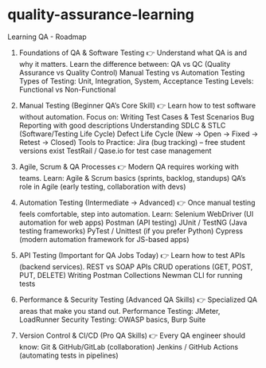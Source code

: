 # quality-assurance-learning
Learning QA - Roadmap

1. Foundations of QA & Software Testing
👉 Understand what QA is and why it matters. Learn the difference between:
QA vs QC (Quality Assurance vs Quality Control)
Manual Testing vs Automation Testing
Types of Testing: Unit, Integration, System, Acceptance
Testing Levels: Functional vs Non-Functional

3. Manual Testing (Beginner QA’s Core Skill)
👉 Learn how to test software without automation. Focus on:
Writing Test Cases & Test Scenarios
Bug Reporting with good descriptions
Understanding SDLC & STLC (Software/Testing Life Cycle)
Defect Life Cycle (New → Open → Fixed → Retest → Closed)
Tools to Practice:
Jira (bug tracking) – free student versions exist
TestRail / Qase.io for test case management

4. Agile, Scrum & QA Processes
👉 Modern QA requires working with teams. Learn:
Agile & Scrum basics (sprints, backlog, standups)
QA’s role in Agile (early testing, collaboration with devs)

5. Automation Testing (Intermediate → Advanced)
👉 Once manual testing feels comfortable, step into automation. Learn:
Selenium WebDriver (UI automation for web apps)
Postman (API testing)
JUnit / TestNG (Java testing frameworks)
PyTest / Unittest (if you prefer Python)
Cypress (modern automation framework for JS-based apps)

6. API Testing (Important for QA Jobs Today)
👉 Learn how to test APIs (backend services).
REST vs SOAP APIs
CRUD operations (GET, POST, PUT, DELETE)
Writing Postman Collections
Newman CLI for running tests

7. Performance & Security Testing (Advanced QA Skills)
👉 Specialized QA areas that make you stand out.
Performance Testing: JMeter, LoadRunner
Security Testing: OWASP basics, Burp Suite

8. Version Control & CI/CD (Pro QA Skills)
👉 Every QA engineer should know:
Git & GitHub/GitLab (collaboration)
Jenkins / GitHub Actions (automating tests in pipelines)
